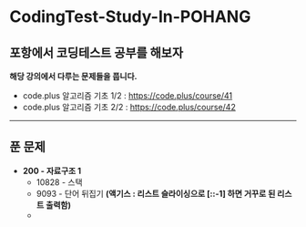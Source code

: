 # CodingTest-Study-In-POHANG
포항에서 코딩테스트 공부를 해보자
----

**해당 강의에서 다루는 문제들을 풉니다.**
- code.plus 알고리즘 기초 1/2 : https://code.plus/course/41
- code.plus 알고리즘 기초 2/2 : https://code.plus/course/42
----

## 푼 문제
- **200 - 자료구조 1**
    - 10828 - 스택
    - 9093 - 단어 뒤집기 **(액기스 : 리스트 슬라이싱으로 [::-1] 하면 거꾸로 된 리스트 출력함)**
    - 

